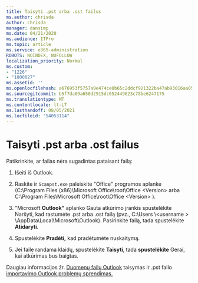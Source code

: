 ```yaml
---
title: Taisyti .pst arba .ost failus
ms.author: chrisda
author: chrisda
manager: dansimp
ms.date: 04/21/2020
ms.audience: ITPro
ms.topic: article
ms.service: o365-administration
ROBOTS: NOINDEX, NOFOLLOW
localization_priority: Normal
ms.custom:
- "1226"
- "1800027"
ms.assetid: ''
ms.openlocfilehash: a676953f5757a9e474ce0b65c2ddcf921322ba47ab93016aa05f23c8a70d8d24
ms.sourcegitcommit: b5f7da89a650d2915dc652449623c78be6247175
ms.translationtype: MT
ms.contentlocale: lt-LT
ms.lasthandoff: 08/05/2021
ms.locfileid: "54053114"
---
```

# <a name="repair-pst-or-ost-files"></a>Taisyti .pst arba .ost failus

Patikrinkite, ar failas nėra sugadintas pataisant failą:

1. Išeiti iš Outlook.

2. Raskite ir `Scanpst.exe` paleiskite "Office" programos aplanke (C:\Program Files (x86)\Microsoft Office\root\Office \<Version\> arba C:\Program Files\Microsoft Office\root\Office \<Version\> ).

3. "Microsoft **Outlook"** aplanko Gauta atkūrimo  įrankis spustelėkite Naršyti, kad rastumėte .pst arba .ost failą (pvz., C:\Users \\<username \> \AppData\Local\Microsoft\Outlook). Pasirinkite failą, tada spustelėkite **Atidaryti**.

4. Spustelėkite **Pradėti,** kad pradėtumėte nuskaitymą.

5. Jei faile randama klaidų, spustelėkite **Taisyti**, tada **spustelėkite** Gerai, kai atkūrimas bus baigtas.

Daugiau informacijos žr. [Duomenų failų Outlook](https://support.office.com/article/25663bc3-11ec-4412-86c4-60458afc5253) taisymas ir .pst failo [importavimo Outlook problemų sprendimas.](https://support.office.com/article/2d2e50dc-5c36-4ab2-ab50-f1be733b3d6e)
